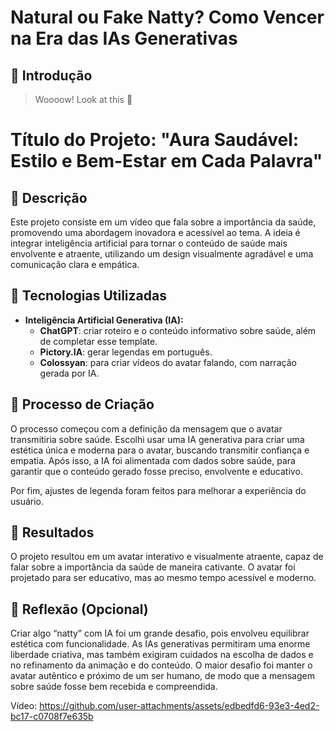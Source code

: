 # Natural ou Fake Natty? Como Vencer na Era das IAs Generativas

## 🚀 Introdução

> Woooow! Look at this 👀

# Título do Projeto: **"Aura Saudável: Estilo e Bem-Estar em Cada Palavra"**

## 📒 Descrição
Este projeto consiste em um vídeo que fala sobre a importância da saúde, promovendo uma abordagem inovadora e acessível ao tema. A ideia é integrar inteligência artificial para tornar o conteúdo de saúde mais envolvente e atraente, utilizando um design visualmente agradável e uma comunicação clara e empática.

## 🤖 Tecnologias Utilizadas
- **Inteligência Artificial Generativa (IA):**
  - **ChatGPT**: criar roteiro e o conteúdo informativo sobre saúde, além de completar esse template.
  - **Pictory.IA**: gerar legendas em português.
  - **Colossyan**: para criar vídeos do avatar falando, com narração gerada por IA.

## 🧐 Processo de Criação
O processo começou com a definição da mensagem que o avatar transmitiria sobre saúde. Escolhi usar uma IA generativa para criar uma estética única e moderna para o avatar, buscando transmitir confiança e empatia. Após isso, a IA foi alimentada com dados sobre saúde, para garantir que o conteúdo gerado fosse preciso, envolvente e educativo.

Por fim, ajustes de legenda foram feitos para melhorar a experiência do usuário.

## 🚀 Resultados
O projeto resultou em um avatar interativo e visualmente atraente, capaz de falar sobre a importância da saúde de maneira cativante. O avatar foi projetado para ser educativo, mas ao mesmo tempo acessível e moderno.

## 💭 Reflexão (Opcional)
Criar algo “natty” com IA foi um grande desafio, pois envolveu equilibrar estética com funcionalidade. As IAs generativas permitiram uma enorme liberdade criativa, mas também exigiram cuidados na escolha de dados e no refinamento da animação e do conteúdo. O maior desafio foi manter o avatar autêntico e próximo de um ser humano, de modo que a mensagem sobre saúde fosse bem recebida e compreendida.


Vídeo: https://github.com/user-attachments/assets/edbedfd6-93e3-4ed2-bc17-c0708f7e635b

